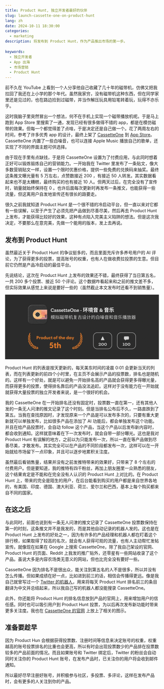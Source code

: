 ```yaml
---
title: Product Hunt, 独立开发者最好的伙伴
slug: launch-cassette-one-on-product-hunt
lang: zh
date: 2024-10-11 18:30:00
categories:
  - marketing
description: 将发布到 Product Hunt，作为产品推出市场的第一步。

keywords:
  - 独立开发者
  - App 出海
  - 市场营销
  - Product Hunt
---
```


前不久在 YouTube 上看到一个人分享他自己收藏了几十年的磁带机，仿佛又把我拉回了我还在上小学的那个年代。虽然我家穷，没有磁带机这种东西，但在同学家里还是见过的，也在路边捡到过磁带，并当作解压玩具用铅笔转着玩，玩得不亦乐乎。

这时我脑子里突然冒出一个想法，何不在手机上实现一个磁带播放机呢。于是马上跑到 App Store 里搜索了一通，发现已经有很多做得不错的 app，都是在模仿磁带的效果。但每一个都觉得差了点啥，于是决定还是自己做一个。花了两周左右的时间，参考了许多优秀 app 的设计，最终上架了 [CassetteOne](https://weel.one/cassette-ios) 到 [App Store](https://weel.one/cassette-ios)。CassetteOne 内置了一些白噪音，也可以连接 Apple Music 播放自己的歌单，还实现了不同的界面主题可供选择。

由于现在手里有点缺钱，于是将 CassetteOne 设置为了付费应用，与此同时想着正好可以锻炼锻炼自己的营销能力。一开始我在 Twitter 里发布了一条贴文，像大多数营销贴文一样，设置一个限时优惠价格，提供一些免费的兑换码来抽奖。最终这条推文曝光量有 5 万左右，点赞数接近 200 ，有接近 50 人转发。其实数据看起来也不是太糟糕，最终购买的也有接近 10 人。但两天过后，在完全没有了宣传时，销量就始终保持在 0 。也许后面每次更新时再发布一条推文，也能获得一些流量，但这离用户自发地宣传还有很长的路要走。

很久之前我就知道 Product Hunt 是一个很不错的冷启动平台，但一直以来对它都有一些误解，以至于产生了必须先把产品做到尽善尽美，然后再去 Product Hunt 上发布，才能获得比较好的效果，这种有点陷入完美主义陷阱的想法。但是这次我决定，不要那么在意完美，先做一个能用的版本，发上去再说。

## 发布到 Product Hunt

虽然最近关于 Product Hunt 的争议挺多的，而且里面充斥许多养号用户的 AI 评论，为了获得更多的投票，提高账号的权重，也有人在做收费拉投票的生意。但目前它仍然是产品冷启动的最佳平台。

先说结论，这次在 Product Hunt 上发布的效果还不错，最终获得了当日第五名，一共 200 多个投票、接近 50 个评论。这个数据咋看起来和之前的推文差不多，但实际效果从感觉上来说是要好一些的（虽然截止本文发布时还看不到销售量）。

![CassetteOne 在 Product Hunt 上的数据](./cassette-one-on-product-hunt-zh.webp)

Product Hunt 的列表是按天更新的，每天美东时间的凌晨 0:01 会更新当天的列表，而在列表更新的前四个小时里，在主页不会展示产品的投票数，排名也是随机的。这样有一个好处，就是可以避免一开始排名高的产品就会获得更多得曝光量，而获得更多的投票，使得排名靠后的产品没法追赶。这样对于没有能力在一开始就就获得大量投票的独立开发者来说，是一个很好的机会。

我的 CassetteOne 在一开始排名还没有固定时，投票数一直在第一，还有其他人发的一条无人问津的推文记录了这个时刻。但是当排名公布后不久，一路直跌到了第五。当我在查找原因时，才发现原来一个产品是可以发布多次的，只要有重大更新就可以单独发布，比如很多产品在添加了 AI 功能后，都会单独发布这个功能。并且在给产品投票时，会自动 follow 这个产品，当这个产品以后发布新内容时，都会收到通知。这样就意味着在下一次发布时，就会自带一部分曝光。这也是我对 Product Hunt 有误解的地方，之前以为只能发布一次，所以一直在等产品做到尽善尽美，才敢发布。其实完全可以在产品的不同阶段都发布一次，这样可以在一开始就给市场留下一点印象，并且可以逐步地累积关注度。

虽然最后看销售量，结果并没有之前发推特带来的效果好，只带来了 8 个左右的付费用户。但是要知道，我的推特有四千粉丝，再加上朋友圈里一众熟悉的朋友，这个结果肯定是不能和在完全没有人认识的 Product Hunt 上对比的。在 Product Hunt 上，带来的完全是陌生的用户，在后台能看到购买的用户都是来自世界各地的，有美国、印度、德国、澳大利亚、荷兰、爱尔兰和巴西，基本上每个购买都来自不同的国家。

## 在这之后

与此同时，前面也说到有一条无人问津的推文记录了 CassetteOne 投票数保持在第一的时刻，这条推文并不是我发的，而是其他自动记录的机器人发的。这也是在 Product Hunt 上发布的好处之一，因为有许多的产品经理和机器人都在盯着这个排行榜，如果取得了较高的名次，就会有人获得可观的流量，也有人主动帮忙发帖宣传。就像现在如果在 Google 上搜索 CassetteOne，除了我自己架设的官网、Product Hunt 的页面、Reddit 上我发的推广贴外，还零星有一些网站收录了这个产品。虽说大多是内容农场类无意义的网站，但也比完全没有要好一些。

CassetteOne 因为排名不是很出众，能关注到第五名的人不是很多，所以并没有怎么传播。但如果成绩在好一点，比如进到前三的话，相信会传播得更远。像是我自己就曾写过一个 [Twitter 的机器人](https://x.com/ph_summary)，用来将每天 Product Hunt 排名前三的条目翻译为中文并总结起来，所以我自己写的机器人都没能搜录 CassetteOne。

此外，你还能将 Product Hunt 的排名信息放到产品的官网上，用来增加用户的信任感。同时也可以吸引用户到 Product Hunt 投票，为以后再次发布新功能时带来更多关注度。我也在 [CassetteOne 的官网](https://cassette.one) 上放上了相关的图示。

## 准备要趁早

因为 Product Hun 会根据获得投票数、注册时间等信息来决定账号的权重，权重越高的账号投票排名的比重也会更高，所以有时会出现投票数少的产品排在投票数较多的产品前面的情况。而且如果账号和 Twitter 绑定后，Twitter 的粉丝会自动同时关注你的 Product Hunt 账号，在发布产品时，已关注你的用户将会收到邮件通知。

所以最好尽早注册好账号，并积极参与社区，多投票、多评论，这样在发布产品时，会有更多的人关注到你的产品。
